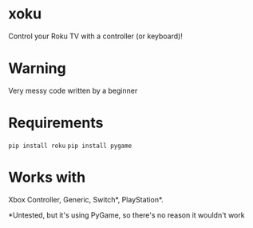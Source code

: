 # xoku
Control your Roku TV with a controller (or keyboard)!

# Warning
Very messy code written by a beginner

# Requirements
`pip install roku`
`pip install pygame`

# Works with

Xbox Controller, Generic, Switch*, PlayStation*.

*Untested, but it's using PyGame, so there's no reason it wouldn't work
